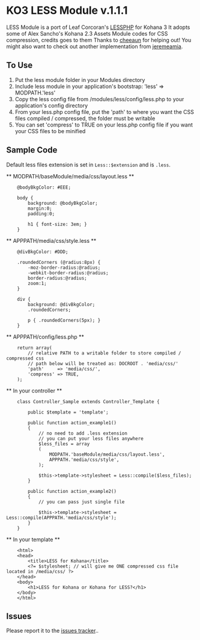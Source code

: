 KO3 LESS Module v.1.1.1
=======================

LESS Module is a port of Leaf Corcoran's [LESSPHP](http://leafo.net/lessphp) for Kohana 3
It adopts some of Alex Sancho's Kohana 2.3 Assets Module codes for CSS compression, credits goes to them
Thanks to [cheeaun](http://github.com/cheeaun) for helping out!
You might also want to check out another implementation from [jeremeamia](http://github.com/jeremeamia/kohana-less).

To Use
-------
1. Put the less module folder in your Modules directory
2. Include less module in your application's bootstrap: 'less' => MODPATH.'less'
3. Copy the less config file from /modules/less/config/less.php to your application's config directory
4. From your less.php config file, put the 'path' to where you want the CSS files compiled / compressed, the folder must be writable
5. You can set 'compress' to TRUE on your less.php config file if you want your CSS files to be minified

Sample Code
------------

Default less files extension is set in `Less::$extension` and is `.less`.


** MODPATH/baseModule/media/css/layout.less **

		@bodyBkgColor: #EEE;

		body {
			background: @bodyBkgColor;
			margin:0;
			padding:0;

			h1 { font-size: 3em; }
		}

** APPPATH/media/css/style.less **

		@divBkgColor: #DDD;

		.roundedCorners (@radius:8px) {
			-moz-border-radius:@radius;
			-webkit-border-radius:@radius;
			border-radius:@radius;
			zoom:1;
		}

		div {
			background: @divBkgColor;
			.roundedCorners;

			p { .roundedCorners(5px); }
		}

** APPPATH/config/less.php **

		return array(
			// relative PATH to a writable folder to store compiled / compressed css
			// path below will be treated as: DOCROOT . 'media/css/'
			'path'     => 'media/css/',
			'compress' => TRUE,
		);

** In your controller **

		class Controller_Sample extends Controller_Template {

			public $template = 'template';

			public function action_example1()
			{
				// no need to add .less extension
				// you can put your less files anywhere
				$less_files = array
				(
					MODPATH.'baseModule/media/css/layout.less',
					APPPATH.'media/css/style',
				);

				$this->template->stylesheet = Less::compile($less_files);
			}

			public function action_example2()
			{
				// you can pass just single file
				
				$this->template->stylesheet = Less::compile(APPPATH.'media/css/style');
			}
		}

** In your template **

		<html>
		<head>
			<title>LESS for Kohana</title>
			<?= $stylesheet; // will give me ONE compressed css file located in /media/css/ ?>
		</head>
		<body>
			<h1>LESS for Kohana or Kohana for LESS?</h1>
		</body>
		</html>

Issues
-------
Please report it to the [issues tracker](http://github.com/mongeslani/kohana-less/issues)..
